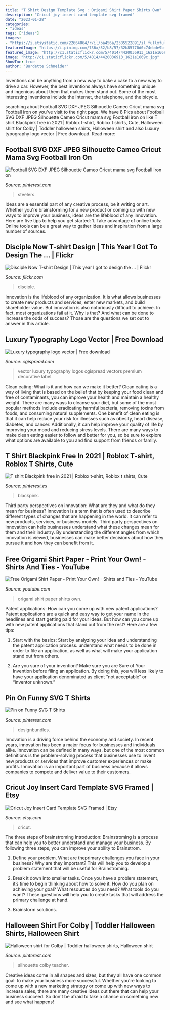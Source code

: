```yaml
---
title: "T Shirt Design Template Svg : Origami Shirt Paper Shirts Own"
description: "Cricut joy insert card template svg framed"
date: "2023-01-28"
categories:
- "ideas"
tags: ["ideas"]
images:
- "https://i.etsystatic.com/22664064/r/il/ba456a/2385522891/il_fullxfull.2385522891_8fkv.jpg"
featuredImage: "https://i.pinimg.com/736x/32/b8/57/32b85770d0c74ebde9bf1e5721f84498.jpg"
featured_image: "http://c1.staticflickr.com/5/4014/4420036913_1621e1669c.jpg"
image: "http://c1.staticflickr.com/5/4014/4420036913_1621e1669c.jpg"
ShowToc: true
author: "Burdette Schneider"
---
```



Inventions can be anything from a new way to bake a cake to a new way to drive a car. However, the best inventions always have something unique and ingenious about them that makes them stand out. Some of the most interesting inventions include the Internet, the telephone, and the bicycle.

	

		
searching about Football SVG DXF JPEG Silhouette Cameo Cricut mama svg Football iron on you've visit to the right page. We have 8 Pics about Football SVG DXF JPEG Silhouette Cameo Cricut mama svg Football iron on like T shirt Blackpink free in 2021 | Roblox t-shirt, Roblox t shirts, Cute, Halloween shirt for Colby | Toddler halloween shirts, Halloween shirt and also Luxury typography logo vector | Free download. Read more:
		
    
## Football SVG DXF JPEG Silhouette Cameo Cricut Mama Svg Football Iron On

<img loading=lazy src="https://i.pinimg.com/736x/c5/19/b3/c519b30187c85d6af6e36d669a5218ec.jpg" onerror="this.onerror=null;this.src='https://tse1.mm.bing.net/th?id=OIP.rGd8pHSZfTY_DWIeIAVQPgHaFV&amp;pid=15.1';" alt="Football SVG DXF JPEG Silhouette Cameo Cricut mama svg Football iron on">

_Source: pinterest.com_

>steelers. 

	

Ideas are a essential part of any creative process, be it writing or art. Whether you're brainstorming for a new product or coming up with new ways to improve your business, ideas are the lifeblood of any innovation. Here are five tips to help you get started: 1. Take advantage of online tools: Online tools can be a great way to gather ideas and inspiration from a large number of sources.

    
## Disciple Now T-shirt Design | This Year I Got To Design The … | Flickr

<img loading=lazy src="http://c1.staticflickr.com/5/4014/4420036913_1621e1669c.jpg" onerror="this.onerror=null;this.src='https://tse2.mm.bing.net/th?id=OIP.0uxn-COF0jr-TY4KVGRUQwAAAA&amp;pid=15.1';" alt="Disciple Now T-shirt Design | This year I got to design the … | Flickr">

_Source: flickr.com_

>disciple. 

	

Innovation is the lifeblood of any organization. It is what allows businesses to create new products and services, enter new markets, and build shareholder value. But innovation is also notoriously difficult to achieve. In fact, most organizations fail at it. Why is that? And what can be done to increase the odds of success? Those are the questions we set out to answer in this article.

    
## Luxury Typography Logo Vector | Free Download

<img loading=lazy src="https://cgispread.com/wp-content/uploads/2015/04/Luxury-typography-logo-vector.jpg" onerror="this.onerror=null;this.src='https://tse3.mm.bing.net/th?id=OIP.LTITWPaaoQVRaHMqY9NpxwHaKW&amp;pid=15.1';" alt="Luxury typography logo vector | Free download">

_Source: cgispread.com_

>vector luxury typography logos cgispread vectors premium decorative label. 

	

Clean eating: What is it and how can we make it better?
Clean eating is a way of living that is based on the belief that by keeping your food clean and free of contaminants, you can improve your health and maintain a healthy weight. There are many ways to cleanse your diet, but some of the most popular methods include eradicating harmful bacteria, removing toxins from foods, and consuming natural supplements.
One benefit of clean eating is that it can help reduce your risk for illnesses such as obesity, heart disease, diabetes, and cancer. Additionally, it can help improve your quality of life by improving your mood and reducing stress levels. There are many ways to make clean eating easier to follow and better for you, so be sure to explore what options are available to you and find support from friends or family.

    
## T Shirt Blackpink Free In 2021 | Roblox T-shirt, Roblox T Shirts, Cute

<img loading=lazy src="https://i.pinimg.com/736x/32/b8/57/32b85770d0c74ebde9bf1e5721f84498.jpg" onerror="this.onerror=null;this.src='https://tse3.mm.bing.net/th?id=OIP.FTrctR74m-crQAIdfMtuewHaHa&amp;pid=15.1';" alt="T shirt Blackpink free in 2021 | Roblox t-shirt, Roblox t shirts, Cute">

_Source: pinterest.es_

>blackpink. 

	

Third party perspectives on innovation: What are they and what do they mean for business?
Innovation is a term that is often used to describe different types of changes that are happening in the world. It can refer to new products, services, or business models. Third party perspectives on innovation can help businesses understand what these changes mean for them and their industry. By understanding the different angles from which innovation is viewed, businesses can make better decisions about how they pursue it and how they can benefit from it.

    
## Free Origami Shirt Paper - Print Your Own! - Shirts And Ties - YouTube

<img loading=lazy src="http://i.ytimg.com/vi/bajMVfddXDM/maxresdefault.jpg" onerror="this.onerror=null;this.src='https://tse2.mm.bing.net/th?id=OIP.hpiBR1-pFSEfVgyohDWk9wHaEK&amp;pid=15.1';" alt="Free Origami Shirt Paper - Print Your Own! - Shirts and Ties - YouTube">

_Source: youtube.com_

>origami shirt paper shirts own. 

	

Patent applications: How can you come up with new patent applications?
Patent applications are a quick and easy way to get your name in the headlines and start getting paid for your ideas. But how can you come up with new patent applications that stand out from the rest? Here are a few tips: 
1. Start with the basics: Start by analyzing your idea and understanding the patent application process. understand what needs to be done in order to file an application, as well as what will make your application stand out from others. 

2. Are you sure of your invention? Make sure you are Sure of Your Invention before filing an application. By doing this, you will less likely to have your application denominated as client “not acceptable” or “inventor unknown.” 


    
## Pin On Funny SVG T Shirts

<img loading=lazy src="https://i.pinimg.com/736x/74/d7/3b/74d73b6fb8019217a9b4d5341a5afe8c.jpg" onerror="this.onerror=null;this.src='https://tse4.mm.bing.net/th?id=OIP.6ZOcS36LVT7KpsyauUNLDQHaF_&amp;pid=15.1';" alt="Pin on Funny SVG T Shirts">

_Source: pinterest.com_

>designbundles. 

	

Innovation is a driving force behind the economy and society. In recent years, innovation has been a major focus for businesses and individuals alike. Innovation can be defined in many ways, but one of the most common definitions is the problem-solving process that businesses use to invent new products or services that improve customer experiences or make profits. Innovation is an important part of business because it allows companies to compete and deliver value to their customers.

    
## Cricut Joy Insert Card Template SVG Framed | Etsy

<img loading=lazy src="https://i.etsystatic.com/22664064/r/il/ba456a/2385522891/il_fullxfull.2385522891_8fkv.jpg" onerror="this.onerror=null;this.src='https://tse1.mm.bing.net/th?id=OIP.36Fttef2QvULvMqxoYdHEgHaJ4&amp;pid=15.1';" alt="Cricut Joy Insert Card Template SVG Framed | Etsy">

_Source: etsy.com_

>cricut. 

	

The three steps of brainstroming
Introduction:
Brainstroming is a process that can help you to better understand and manage your business. By following three steps, you can improve your ability to Brainstrom.

1. Define your problem. What are theprimary challenges you face in your business? Why are they important? This will help you to develop a problem statement that will be useful for Brainstroming.

2. Break it down into smaller tasks. Once you have a problem statement, it’s time to begin thinking about how to solve it. How do you plan on achieving your goal? What resources do you need? What tools do you want? These questions will help you to create tasks that will address the primary challenge at hand.

3. Brainstorm solutions.

    
## Halloween Shirt For Colby | Toddler Halloween Shirts, Halloween Shirt

<img loading=lazy src="https://i.pinimg.com/736x/ed/83/1a/ed831afc2de927840c08d3070f8ba2f3.jpg" onerror="this.onerror=null;this.src='https://tse3.mm.bing.net/th?id=OIP.rFgyiL3DmwndnMOeFoEzzQHaJ4&amp;pid=15.1';" alt="Halloween shirt for Colby | Toddler halloween shirts, Halloween shirt">

_Source: pinterest.com_

>silhouette colby teacher. 

	

Creative ideas come in all shapes and sizes, but they all have one common goal: to make your business more successful. Whether you're looking to come up with a new marketing strategy or come up with new ways to increase sales, there are many creative ideas out there that can help your business succeed. So don't be afraid to take a chance on something new and see what happens!

